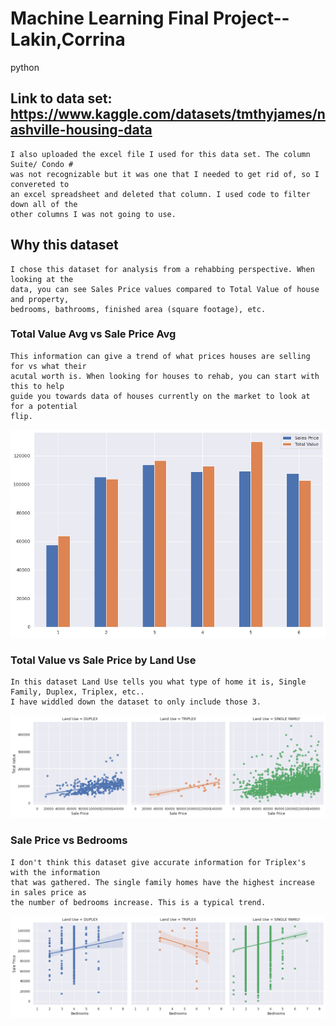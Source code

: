 # Machine Learning Final Project--Lakin,Corrina
python

## Link to data set: https://www.kaggle.com/datasets/tmthyjames/nashville-housing-data

    I also uploaded the excel file I used for this data set. The column Suite/ Condo # 
    was not recognizable but it was one that I needed to get rid of, so I convereted to
    an excel spreadsheet and deleted that column. I used code to filter down all of the
    other columns I was not going to use.
    
## Why this dataset

    I chose this dataset for analysis from a rehabbing perspective. When looking at the 
    data, you can see Sales Price values compared to Total Value of house and property,
    bedrooms, bathrooms, finished area (square footage), etc. 
    
    
### Total Value Avg vs Sale Price Avg

    This information can give a trend of what prices houses are selling for vs what their
    acutal worth is. When looking for houses to rehab, you can start with this to help
    guide you towards data of houses currently on the market to look at for a potential 
    flip.

<p align="center">
    <img src="./TotalValue_comp_SalePrice.png" alt="Size Limit CLI" width="738">
    </p>

  
  
### Total Value vs Sale Price by Land Use

    In this dataset Land Use tells you what type of home it is, Single Family, Duplex, Triplex, etc..
    I have widdled down the dataset to only include those 3. 
<p align="center">
    <img src="./TotalValue_vs_SalePrice.png" alt="Size Limit CLI" width="600">
    </p>

### Sale Price vs Bedrooms

    I don't think this dataset give accurate information for Triplex's with the information 
    that was gathered. The single family homes have the highest increase in sales price as
    the number of bedrooms increase. This is a typical trend. 
<p align="center">
    <img src="./SalePrice_vs_Bedrooms.png" alt="Size Limit CLI" width="600">
</p>
    
